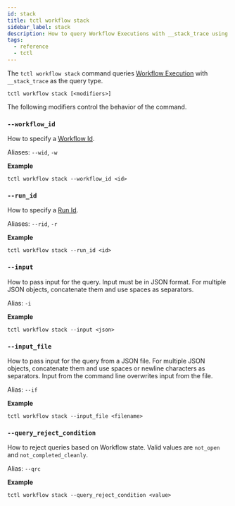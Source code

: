 ```yaml
---
id: stack
title: tctl workflow stack
sidebar_label: stack
description: How to query Workflow Executions with __stack_trace using tctl.
tags:
  - reference
  - tctl
---
```


The `tctl workflow stack` command queries [Workflow Execution](/docs/concepts/what-is-a-workflow-execution) with `__stack_trace` as the query type.

`tctl workflow stack [<modifiers>]`

The following modifiers control the behavior of the command.

### `--workflow_id`

How to specify a [Workflow Id](/docs/concepts/what-is-a-workflow-id).

Aliases: `--wid`, `-w`

**Example**

```
tctl workflow stack --workflow_id <id>
```

### `--run_id`

How to specify a [Run Id](/docs/concepts/what-is-a-run-id).

Aliases: `--rid`, `-r`

**Example**

```
tctl workflow stack --run_id <id>
```

### `--input`

How to pass input for the query.
Input must be in JSON format.
For multiple JSON objects, concatenate them and use spaces as separators.

Alias: `-i`

**Example**

```
tctl workflow stack --input <json>
```

### `--input_file`

How to pass input for the query from a JSON file.
For multiple JSON objects, concatenate them and use spaces or newline characters as separators.
Input from the command line overwrites input from the file.

Alias: `--if`

**Example**

```
tctl workflow stack --input_file <filename>
```

### `--query_reject_condition`

How to reject queries based on Workflow state.
Valid values are `not_open` and `not_completed_cleanly`.

Alias: `--qrc`

**Example**

```
tctl workflow stack --query_reject_condition <value>
```
